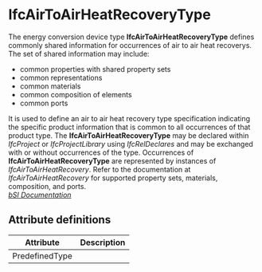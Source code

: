 IfcAirToAirHeatRecoveryType
===========================
The energy conversion device type **IfcAirToAirHeatRecoveryType** defines
commonly shared information for occurrences of air to air heat recoverys. The
set of shared information may include:  
  
* common properties with shared property sets  
* common representations  
* common materials  
* common composition of elements  
* common ports  
  
It is used to define an air to air heat recovery type specification indicating
the specific product information that is common to all occurrences of that
product type. The **IfcAirToAirHeatRecoveryType** may be declared within
_IfcProject_ or _IfcProjectLibrary_ using _IfcRelDeclares_ and may be
exchanged with or without occurrences of the type. Occurrences of
**IfcAirToAirHeatRecoveryType** are represented by instances of
_IfcAirToAirHeatRecovery_. Refer to the documentation at
_IfcAirToAirHeatRecovery_ for supported property sets, materials, composition,
and ports.  
[ _bSI
Documentation_](https://standards.buildingsmart.org/IFC/DEV/IFC4_2/FINAL/HTML/schema/ifchvacdomain/lexical/ifcairtoairheatrecoverytype.htm)


Attribute definitions
---------------------
| Attribute      | Description   |
|----------------|---------------|
| PredefinedType |               |


